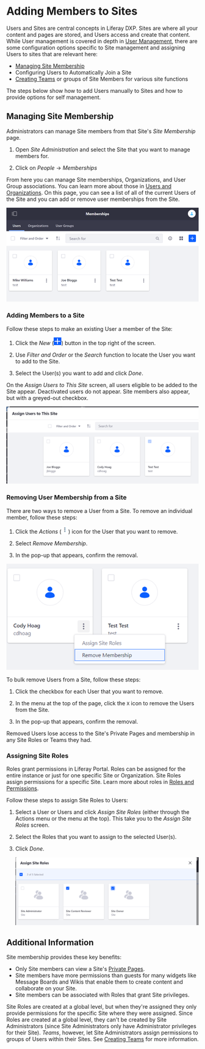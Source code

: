 # Adding Members to Sites

Users and Sites are central concepts in Liferay DXP. Sites are where all your content and pages are stored, and Users access and create that content. While User management is covered in depth in [User Management](TODO), there are some configuration options specific to Site management and assigning Users to sites that are relevant here:

* [Managing Site Membership](#managing-site-membership)
* Configuring Users to Automatically Join a Site
* [Creating Teams](./creating-teams-for-sites.md) or groups of Site Members for various site functions

The steps below show how to add Users manually to Sites and how to provide options for self management.

## Managing Site Membership

Administrators can manage Site members from that Site's *Site Membership* page.

1. Open *Site Administration* and select the Site that you want to manage members for.

1. Click on *People* &rarr; *Memberships*

From here you can manage Site memberships, Organizations, and User Group associations. You can learn more about those in [Users and Organizations](TODO). On this page, you can see a list of all of the current Users of the Site and you can add or remove user memberships from the Site.

![Figure 1: The current members of the Site as displayed on the Site Memberships page.](./adding-members-to-sites/images/01.png)

### Adding Members to a Site

Follow these steps to make an existing User a member of the Site:

1. Click the *New* (![Add User](../../images/icon-add.png)) button in the top right of the screen.

1. Use *Filter and Order* or the *Search* function to locate the User you want to add to the Site.

1. Select the User(s) you want to add and click *Done*.

On the *Assign Users to This Site* screen, all users eligible to be added to the Site appear. Deactivated users do not appear. Site members also appear, but with a greyed-out checkbox.

![Figure 2: The list of users available to add to the current Site. Note that the current members are visible but cannot be added or removed here.](./adding-members-to-sites/images/02.png)

### Removing User Membership from a Site

There are two ways to remove a User from a Site. To remove an individual member, follow these steps:

1. Click the *Actions* (![Actions](../../images/icon-actions.png)) icon for the User that you want to remove.

2. Select *Remove Membership*.

3. In the pop-up that appears, confirm the removal.

![Figure 3: Selecting to remove a User.](./adding-members-to-sites/images/03.png)

To bulk remove Users from a Site, follow these steps:

1. Click the checkbox for each User that you want to remove.

1. In the menu at the top of the page, click the `X` icon to remove the Users from the Site.

1. In the pop-up that appears, confirm the removal.

Removed Users lose access to the Site's Private Pages and membership in any Site Roles or Teams they had.

### Assigning Site Roles

Roles grant permissions in Liferay Portal. Roles can be assigned for the entire instance or just for one specific Site or Organization. Site Roles assign permissions for a specific Site. Learn more about roles in [Roles and Permissions](TODO).

Follow these steps to assign Site Roles to Users:

1. Select a User or Users and click *Assign Site Roles* (either through the Actions menu or the menu at the top). This take you to the *Assign Site Roles* screen.

1. Select the Roles that you want to assign to the selected User(s).

1. Click *Done*.

    ![Figure 4: Assigning Site Roles.](./adding-members-to-sites/images/04.png)

## Additional Information

<!-- This information should be moved to the "Understanding Site Membership" article since it answers the question "Why should I think twice about Site Membership" - which is a pretty important question, important enough to probably have at the top of another article, rather than the bottom fot his one. -->

Site membership provides these key benefits:

* Only Site members can view a Site's [Private Pages](TODO).
* Site members have more permissions than guests for many widgets like Message Boards and Wikis that enable them to create content and collaborate on your Site.
* Site members can be associated with Roles that grant Site privileges.

Site Roles are created at a global level, but when they're assigned they only provide permissions for the specific Site where they were assigned. Since Roles are created at a global level, they can't be created by Site Administrators (since Site Administrators only have Administrator privileges for their Site). *Teams*, however, let Site Administrators assign permissions to groups of Users within their Sites. See [Creating Teams](./creating-teams-for-sites.md) for more information.
